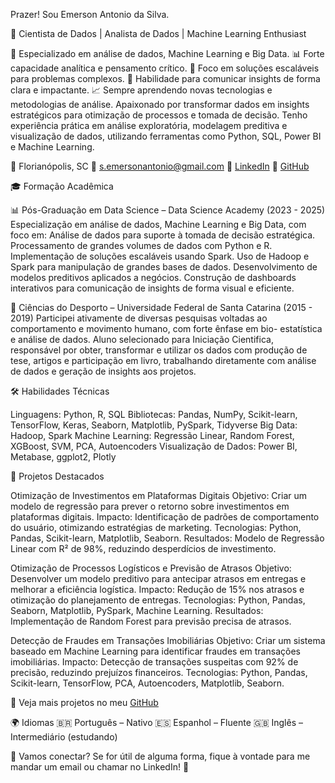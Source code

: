 Prazer! Sou Emerson Antonio da Silva.

🎯 Cientista de Dados | Analista de Dados | Machine Learning Enthusiast

🔎 Especializado em análise de dados, Machine Learning e Big Data.
📊 Forte capacidade analítica e pensamento crítico.
🎯 Foco em soluções escaláveis para problemas complexos.
📢 Habilidade para comunicar insights de forma clara e impactante.
📈 Sempre aprendendo novas tecnologias e metodologias de análise.
Apaixonado por transformar dados em insights estratégicos para otimização de processos e tomada de decisão. 
Tenho experiência prática em análise exploratória, modelagem preditiva e visualização de dados, utilizando ferramentas como Python, SQL, Power BI e Machine Learning.


📍 Florianópolis, SC
📧 s.emersonantonio@gmail.com
🔗 [LinkedIn](https://linkedin.com/in/semersonantonio)
🔗 [GitHub](https://github.com/semersonantonio)



🎓 Formação Acadêmica

📊 Pós-Graduação em Data Science – Data Science Academy (2023 - 2025)
Especialização em análise de dados, Machine Learning e Big Data, com foco em: 
Análise de dados para suporte à tomada de decisão estratégica. Processamento de grandes volumes de dados com Python e R. 
Implementação de soluções escaláveis usando Spark. Uso de Hadoop e Spark para manipulação de grandes bases de dados. 
Desenvolvimento de modelos preditivos aplicados a negócios. 
Construção de dashboards interativos para comunicação de insights de forma visual e eficiente.

🏅 Ciências do Desporto – Universidade Federal de Santa Catarina (2015 - 2019)
Participei ativamente de diversas pesquisas voltadas ao comportamento e movimento humano, com forte ênfase em bio- estatística e análise de dados. 
Aluno selecionado para Iniciação Cientifica, responsável por obter, transformar e utilizar os dados com produção de tese, artigos e participação em livro, 
trabalhando diretamente com análise de dados e geração de insights aos projetos.



🛠️ Habilidades Técnicas

Linguagens: Python, R, SQL
Bibliotecas: Pandas, NumPy, Scikit-learn, TensorFlow, Keras, Seaborn, Matplotlib, PySpark, Tidyverse
Big Data: Hadoop, Spark
Machine Learning: Regressão Linear, Random Forest, XGBoost, SVM, PCA, Autoencoders
Visualização de Dados: Power BI, Metabase, ggplot2, Plotly



📌 Projetos Destacados

Otimização de Investimentos em Plataformas Digitais
Objetivo: Criar um modelo de regressão para prever o retorno sobre investimentos em plataformas digitais.
Impacto: Identificação de padrões de comportamento do usuário, otimizando estratégias de marketing.
Tecnologias: Python, Pandas, Scikit-learn, Matplotlib, Seaborn.
Resultados: Modelo de Regressão Linear com R² de 98%, reduzindo desperdícios de investimento.

Otimização de Processos Logísticos e Previsão de Atrasos
Objetivo: Desenvolver um modelo preditivo para antecipar atrasos em entregas e melhorar a eficiência logística.
Impacto: Redução de 15% nos atrasos e otimização do planejamento de entregas.
Tecnologias: Python, Pandas, Seaborn, Matplotlib, PySpark, Machine Learning.
Resultados: Implementação de Random Forest para previsão precisa de atrasos.

Detecção de Fraudes em Transações Imobiliárias
Objetivo: Criar um sistema baseado em Machine Learning para identificar fraudes em transações imobiliárias.
Impacto: Detecção de transações suspeitas com 92% de precisão, reduzindo prejuízos financeiros.
Tecnologias: Python, Pandas, Scikit-learn, TensorFlow, PCA, Autoencoders, Matplotlib, Seaborn.

🔗 Veja mais projetos no meu [GitHub](https://github.com/semersonantonio/portfolio)



🌍 Idiomas
🇧🇷 Português – Nativo
🇪🇸 Espanhol – Fluente
🇬🇧 Inglês – Intermediário (estudando)


📢 Vamos conectar?
Se for útil de alguma forma, fique à vontade para me mandar um email ou chamar no LinkedIn! 🚀
